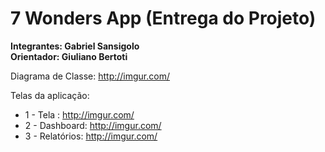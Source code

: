 # 7 Wonders App (Entrega do Projeto)

**Integrantes: Gabriel Sansigolo**<br>
**Orientador: Giuliano Bertoti**

Diagrama de Classe:
http://imgur.com/

Telas da aplicação: 

* 1 - Tela : http://imgur.com/
* 2 - Dashboard: http://imgur.com/
* 3 - Relatórios: http://imgur.com/

